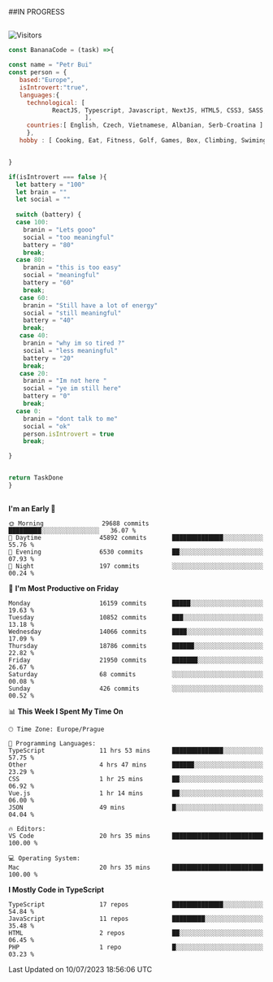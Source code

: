 ##IN PROGRESS
##
![Visitors](https://komarev.com/ghpvc/?username=petrbui&style=for-the-badge&label=Visitors+👀)
```Javascript
const BananaCode = (task) =>{

const name = "Petr Bui"
const person = {
   based:"Europe",
   isIntrovert:"true",
   languages:{
     technological: [ 
            ReactJS, Typescript, Javascript, NextJS, HTML5, CSS3, SASS, Redux, Node, Storybook, Styled-Component
                     ],
     countries:[ English, Czech, Vietnamese, Albanian, Serb-Croatina ]
     },
   hobby : [ Cooking, Eat, Fitness, Golf, Games, Box, Climbing, Swiming],


}

if(isIntrovert === false ){
  let battery = "100"
  let brain = ""
  let social = ""
  
  switch (battery) {
  case 100:
    branin = "Lets gooo"
    social = "too meaningful"
    battery = "80"
    break;
  case 80:
    branin = "this is too easy"
    social = "meaningful"
    battery = "60"
    break;
   case 60:
    branin = "Still have a lot of energy"
    social = "still meaningful"
    battery = "40"
    break;
   case 40:
    branin = "why im so tired ?"
    social = "less meaningful"
    battery = "20"
    break;
   case 20:
    branin = "Im not here "
    social = "ye im still here"
    battery = "0"
    break;
  case 0:
    branin = "dont talk to me"
    social = "ok"
    person.isIntrovert = true
    break;

}


return TaskDone
}
```



##
<!--
[![My GitHub stats](https://github-readme-stats.vercel.app/api?username=petrbui&theme=github_dark)](https://github.com/anuraghazra/github-readme-stats)

[![My wakatime stats](https://github-readme-stats.vercel.app/api/wakatime?username=petrbui&theme=github_dark)](https://github.com/anuraghazra/github-readme-stats)
-->
<!--START_SECTION:waka-->
**I'm an Early 🐤** 

```text
🌞 Morning                29688 commits       █████████░░░░░░░░░░░░░░░░   36.07 % 
🌆 Daytime                45892 commits       ██████████████░░░░░░░░░░░   55.76 % 
🌃 Evening                6530 commits        ██░░░░░░░░░░░░░░░░░░░░░░░   07.93 % 
🌙 Night                  197 commits         ░░░░░░░░░░░░░░░░░░░░░░░░░   00.24 % 
```
📅 **I'm Most Productive on Friday** 

```text
Monday                   16159 commits       █████░░░░░░░░░░░░░░░░░░░░   19.63 % 
Tuesday                  10852 commits       ███░░░░░░░░░░░░░░░░░░░░░░   13.18 % 
Wednesday                14066 commits       ████░░░░░░░░░░░░░░░░░░░░░   17.09 % 
Thursday                 18786 commits       ██████░░░░░░░░░░░░░░░░░░░   22.82 % 
Friday                   21950 commits       ███████░░░░░░░░░░░░░░░░░░   26.67 % 
Saturday                 68 commits          ░░░░░░░░░░░░░░░░░░░░░░░░░   00.08 % 
Sunday                   426 commits         ░░░░░░░░░░░░░░░░░░░░░░░░░   00.52 % 
```


📊 **This Week I Spent My Time On** 

```text
🕑︎ Time Zone: Europe/Prague

💬 Programming Languages: 
TypeScript               11 hrs 53 mins      ██████████████░░░░░░░░░░░   57.75 % 
Other                    4 hrs 47 mins       ██████░░░░░░░░░░░░░░░░░░░   23.29 % 
CSS                      1 hr 25 mins        ██░░░░░░░░░░░░░░░░░░░░░░░   06.92 % 
Vue.js                   1 hr 14 mins        ██░░░░░░░░░░░░░░░░░░░░░░░   06.00 % 
JSON                     49 mins             █░░░░░░░░░░░░░░░░░░░░░░░░   04.04 % 

🔥 Editors: 
VS Code                  20 hrs 35 mins      █████████████████████████   100.00 % 

💻 Operating System: 
Mac                      20 hrs 35 mins      █████████████████████████   100.00 % 
```

**I Mostly Code in TypeScript** 

```text
TypeScript               17 repos            ██████████████░░░░░░░░░░░   54.84 % 
JavaScript               11 repos            █████████░░░░░░░░░░░░░░░░   35.48 % 
HTML                     2 repos             ██░░░░░░░░░░░░░░░░░░░░░░░   06.45 % 
PHP                      1 repo              █░░░░░░░░░░░░░░░░░░░░░░░░   03.23 % 
```




 Last Updated on 10/07/2023 18:56:06 UTC
<!--END_SECTION:waka-->

